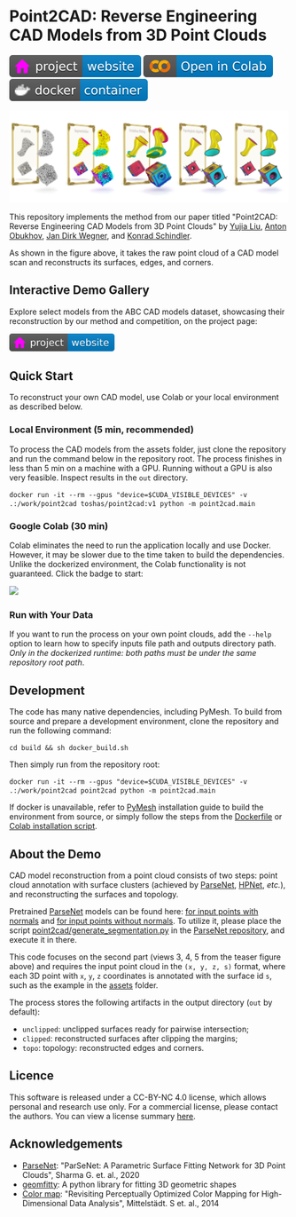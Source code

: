 # Point2CAD: Reverse Engineering CAD Models from 3D Point Clouds

[![Website](doc/badges/badge-website.svg)](https://www.obukhov.ai/point2cad)
[![Open In Colab](doc/badges/badge-colab.svg)](https://colab.research.google.com/drive/1fYxwWiX_xUyRKcCOERuF6GX4wyPA9BP2)
[![Docker](doc/badges/badge-docker.svg)](https://hub.docker.com/r/toshas/point2cad)

<p align="center">
    <img src="doc/teaser.jpg">
</p>

This repository implements the method from our paper titled "Point2CAD: Reverse Engineering CAD Models from 3D Point Clouds" by
[Yujia Liu](https://scholar.google.com/citations?user=IwBPrmkAAAAJ&hl=en), 
[Anton Obukhov](https://www.obukhov.ai/), 
[Jan Dirk Wegner](https://www.ics.uzh.ch/en/research/research-groups/Jan-Dirk-Wegner.html), and
[Konrad Schindler](https://igp.ethz.ch/personen/person-detail.html?persid=143986).

As shown in the figure above, it takes the raw point cloud of a CAD model scan and reconstructs its surfaces, edges, and corners.

## Interactive Demo Gallery

Explore select models from the ABC CAD models dataset, showcasing their reconstruction by our method and competition, on the project page: 

[<img src="doc/badges/badge-website.svg" height="32"/>](https://www.obukhov.ai/point2cad)

## Quick Start

To reconstruct your own CAD model, use Colab or your local environment as described below. 

### Local Environment (5 min, recommended)

To process the CAD models from the assets folder, just clone the repository and run the command below in the repository root. 
The process finishes in less than 5 min on a machine with a GPU. 
Running without a GPU is also very feasible.
Inspect results in the `out` directory.

```shell
docker run -it --rm --gpus "device=$CUDA_VISIBLE_DEVICES" -v .:/work/point2cad toshas/point2cad:v1 python -m point2cad.main
```

### Google Colab (30 min)

Colab eliminates the need to run the application locally and use Docker. 
However, it may be slower due to the time taken to build the dependencies.
Unlike the dockerized environment, the Colab functionality is not guaranteed. 
Click the badge to start:

[<img src="https://colab.research.google.com/assets/colab-badge.svg" height="32"/>](https://colab.research.google.com/drive/1fYxwWiX_xUyRKcCOERuF6GX4wyPA9BP2?usp=sharing)


### Run with Your Data

If you want to run the process on your own point clouds, add the `--help` option to learn how to specify inputs file path and outputs directory path.
*Only in the dockerized runtime: both paths must be under the same repository root path*. 

## Development

The code has many native dependencies, including PyMesh. To build from source and prepare a development environment, clone the repository and run the following command:

```shell
cd build && sh docker_build.sh
```

Then simply run from the repository root:

```shell
docker run -it --rm --gpus "device=$CUDA_VISIBLE_DEVICES" -v .:/work/point2cad point2cad python -m point2cad.main 
```

If docker is unavailable, refer to [PyMesh](https://github.com/PyMesh/PyMesh) installation guide to build the environment from source, or simply follow the steps from the [Dockerfile](build/Dockerfile) or [Colab installation script](build/colab_build.sh).

## About the Demo

CAD model reconstruction from a point cloud consists of two steps: point cloud annotation with surface clusters (achieved by [ParseNet](https://github.com/Hippogriff/parsenet-codebase), [HPNet](https://github.com/SimingYan/HPNet), *etc.*), and reconstructing the surfaces and topology. 

Pretrained [ParseNet](https://github.com/Hippogriff/parsenet-codebase) models can be found here: [for input points with normals](http://neghvar.cs.umass.edu/public_data/parsenet/pretrained_models/parsenet.pth) and [for input points without normals](https://drive.google.com/file/d/1BGLMR29yDvt1lstxlsPiWlkdJTmVb4Bf/view?usp=share_link). To utilize it, please place the script [point2cad/generate_segmentation.py](point2cad/generate_segmentation.py) in the [ParseNet repository](https://github.com/Hippogriff/parsenet-codebase), and execute it in there.

This code focuses on the second part (views 3, 4, 5 from the teaser figure above) and requires the input point cloud in the `(x, y, z, s)` format, where each 3D point with `x`, `y`, `z` coordinates is annotated with the surface id `s`, such as the example in the [assets](assets) folder. 

The process stores the following artifacts in the output directory (`out` by default):

- `unclipped`: unclipped surfaces ready for pairwise intersection;
- `clipped`: reconstructed surfaces after clipping the margins;
- `topo`: topology: reconstructed edges and corners. 

## Licence
This software is released under a CC-BY-NC 4.0 license, which allows personal and research use only. 
For a commercial license, please contact the authors. You can view a license summary [here](LICENSE).

## Acknowledgements

- [ParseNet](https://github.com/Hippogriff/parsenet-codebase): "ParSeNet: A Parametric Surface Fitting Network for 3D Point Clouds", Sharma G. et. al., 2020
- [geomfitty](https://github.com/mark-boer/geomfitty): A python library for fitting 3D geometric shapes
- [Color map](dependencies/perceptual_colormap/colormap2d.png): "Revisiting Perceptually Optimized Color Mapping for High-Dimensional Data Analysis", Mittelstädt. S et. al., 2014
